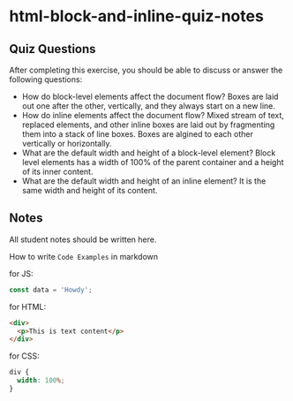 # html-block-and-inline-quiz-notes

## Quiz Questions

After completing this exercise, you should be able to discuss or answer the following questions:

- How do block-level elements affect the document flow?
  Boxes are laid out one after the other, vertically, and they always start on a new line.
- How do inline elements affect the document flow?
  Mixed stream of text, replaced elements, and other inline boxes are laid out by fragmenting them into a stack of line boxes. Boxes are algined to each other vertically or horizontally.
- What are the default width and height of a block-level element?
  Block level elements has a width of 100% of the parent container and a height of its inner content.
- What are the default width and height of an inline element?
  It is the same width and height of its content.

## Notes

All student notes should be written here.

How to write `Code Examples` in markdown

for JS:

```javascript
const data = 'Howdy';
```

for HTML:

```html
<div>
  <p>This is text content</p>
</div>
```

for CSS:

```css
div {
  width: 100%;
}
```
